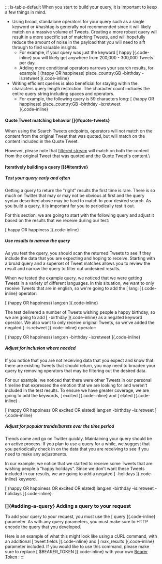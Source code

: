 ::: is-table-default
When you start to build your query, it is important to keep a few things
in mind.

-   Using broad, standalone operators for your query such as a single
    keyword or #hashtag is generally not recommended since it will
    likely match on a massive volume of Tweets. Creating a more robust
    query will result in a more specific set of matching Tweets, and
    will hopefully reduce the amount of noise in the payload that you
    will need to sift through to find valuable insights.
    -   For example, if your query was just the keyword [ happy
        ]{.code-inline} you will likely get anywhere from 200,000 -
        300,000 Tweets per day.
    -   Adding more conditional operators narrows your search results,
        for example [ (happy OR happiness) place_country:GB -birthday
        -is:retweet ]{.code-inline}
-   Writing efficient queries is also beneficial for staying within the
    characters query length restriction. The character count includes
    the entire query string including spaces and operators.
    -   For example, the following query is 59 characters long: [ (happy
        OR happiness) place_country:GB -birthday -is:retweet\
        ]{.code-inline}

####  Quote Tweet matching behavior []{#quote-tweets}

When using the Search Tweets endpoints, operators will not match on the
content from the original Tweet that was quoted, but will match on the
content included in the Quote Tweet.

However, please note that [filtered
stream](/en/docs/twitter-api/tweets/filtered-stream) will match on both
the content from the original Tweet that was quoted and the Quote
Tweet\'s content.\

#### Iteratively building a query []{#iterative}

##### Test your query early and often

Getting a query to return the \"right\" results the first time is rare.
There is so much on Twitter that may or may not be obvious at first and
the query syntax described above may be hard to match to your desired
search. As you build a query, it is important for you to periodically
test it out.

For this section, we are going to start with the following query and
adjust it based on the results that we receive during our test:

[ happy OR happiness ]{.code-inline}

##### Use results to narrow the query

As you test the query, you should scan the returned Tweets to see if
they include the data that you are expecting and hoping to receive.
Starting with a broad query and a superset of Tweet matches allows you
to review the result and narrow the query to filter out undesired
results.

When we tested the example query, we noticed that we were getting Tweets
in a variety of different languages. In this situation, we want to only
receive Tweets that are in english, so we're going to add the [ lang:
]{.code-inline} operator:

[ (happy OR happiness) lang:en ]{.code-inline}

The test delivered a number of Tweets wishing people a happy birthday,
so we are going to add [ -birthday ]{.code-inline} as a negated keyword
operator. We also want to only receive original Tweets, so we've added
the negated [ -is:retweet ]{.code-inline} operator:

[ (happy OR happiness) lang:en -birthday -is:retweet ]{.code-inline}

##### Adjust for inclusion where needed

If you notice that you are not receiving data that you expect and know
that there are existing Tweets that should return, you may need to
broaden your query by removing operators that may be filtering out the
desired data.

For our example, we noticed that there were other Tweets in our personal
timeline that expressed the emotion that we are looking for and weren't
included in the test results. To ensure we have greater coverage, we are
going to add the keywords, [ excited ]{.code-inline} and [ elated
]{.code-inline} .

[ (happy OR happiness OR excited OR elated) lang:en -birthday
-is:retweet ]{.code-inline}

##### Adjust for popular trends/bursts over the time period

Trends come and go on Twitter quickly. Maintaining your query should be
an active process. If you plan to use a query for a while, we suggest
that you periodically check in on the data that you are receiving to see
if you need to make any adjustments.

In our example, we notice that we started to receive some Tweets that
are wishing people a "happy holidays". Since we don't want these Tweets
included in our results, we are going to add a negated [ -holidays
]{.code-inline} keyword.

[ (happy OR happiness OR excited OR elated) lang:en -birthday
-is:retweet -holidays ]{.code-inline}

### []{#adding-a-query} Adding a query to your request

To add your query to your request, you must use the [ query
]{.code-inline} parameter. As with any query parameters, you must make
sure to HTTP encode the query that you developed.

Here is an example of what this might look like using a cURL command,
with an additional [ tweet.fields ]{.code-inline} and [ max_results
]{.code-inline} parameter included. If you would like to use this
command, please make sure to replace [ \$BEARER_TOKEN ]{.code-inline}
with your own [Bearer Token](/en/docs/authentication/oauth-2-0) :
:::
